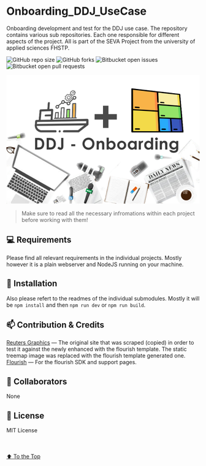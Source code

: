 # Onboarding_DDJ_UseCase
Onboarding development and test for the DDJ use case. The repository contains various sub repositories. Each one responsible for different aspects of the project. All is part of the SEVA Project from the university of applied sciences FHSTP. 

![GitHub repo size](https://img.shields.io/github/repo-size/iuricode/README-template?style=for-the-badge)
![GitHub forks](https://img.shields.io/github/forks/iuricode/README-template?style=for-the-badge)
![Bitbucket open issues](https://img.shields.io/bitbucket/issues/iuricode/README-template?style=for-the-badge)
![Bitbucket open pull requests](https://img.shields.io/bitbucket/pr-raw/iuricode/README-template?style=for-the-badge)

<p align="center">
 <img src="DDJ_Onboarding.png" alt="Onboarding Logo">
</p>

> Make sure to read all the necessary infromations within each project before working with them!



## 💻 Requirements

Please find all relevant requirements in the individual projects. Mostly however it is a plain webserver and NodeJS running on your machine.


## 🚀 Installation

Also please refert to the readmes of the individual submodules. Mostly it will be `npm install` and then `npm run dev` or `npm run build`.


## 📫 Contribution & Credits
[Reuters Graphics](https://www.reuters.com/graphics/USA-BIDEN/INVESTMENTS/xlbvgkbxlvq/) — The original site that was scraped (copied) in order to test it against the newly enhanced with the flourish template. The static treemap image was replaced with the flourish template generated one.
[Flourish](https://developers.flourish.studio/sdk/introduction/) — For the flourish SDK and support pages.

## 🤝 Collaborators
None

<!-- <table>
  <tr>
    <td align="center">
      <a href="#">
        <img src="https://avatars3.githubusercontent.com/u/31936044" width="100px;" alt="Foto do Iuri Silva no GitHub"/><br>
        <sub>
          <b>Iuri Silva</b>
        </sub>
      </a>
    </td>
    <td align="center">
      <a href="#">
        <img src="https://s2.glbimg.com/FUcw2usZfSTL6yCCGj3L3v3SpJ8=/smart/e.glbimg.com/og/ed/f/original/2019/04/25/zuckerberg_podcast.jpg" width="100px;" alt="Foto do Mark Zuckerberg"/><br>
        <sub>
          <b>Mark Zuckerberg</b>
        </sub>
      </a>
    </td>
    <td align="center">
      <a href="#">
        <img src="https://miro.medium.com/max/360/0*1SkS3mSorArvY9kS.jpg" width="100px;" alt="Foto do Steve Jobs"/><br>
        <sub>
          <b>Steve Jobs</b>
        </sub>
      </a>
    </td>
  </tr>
</table> -->



## 📝 License

MIT License
<br/>
<br/>
<br/>
<br/>
[⬆ To the Top](#Onboarding_DDJ_UseCase)<br>
